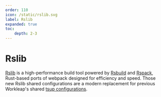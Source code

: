 ```yaml
---
order: 110
icon: /static/rslib.svg
label: Rslib
expanded: true
toc:
    depth: 2-3
---
```


# Rslib

<!-- !!!warning Before you continue...

The preferred way for using `@workleap/webpack-configs` is **not** by installing the library manually, but rather by **scaffolding** your application with Workleap's [foundry-cli](https://github.com/gsoft-inc/wl-foundry-cli).

+++ pnpm
```bash
pnpm create @workleap/project@latest <output-directory>
```
+++ yarn
```bash
yarn create @workleap/project@latest <output-directory>
```
+++ npm
```bash
npm create @workleap/project@latest <output-directory>
```
+++
!!! -->

[Rslib](https://lib.rsbuild.dev/) is a high-performance build tool powered by [Rsbuild](https://rsbuild.dev/) and [Rspack](https://rspack.dev/), Rust-based ports of webpack designed for efficiency and speed. Those new Rslib shared configurations are a modern replacement for previous Workleap's shared [tsup configurations](../tsup/default.md).
